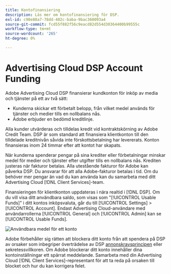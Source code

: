 ```yaml
---
title: Kontofinansiering
description: Läs mer om kontofinansiering för DSP.
exl-id: c90e88a7-78dd-402c-baba-9bac360093a4
source-git-commit: fcd55f882f56c9eacd82d554d30364400b99555c
workflow-type: tm+mt
source-wordcount: '265'
ht-degree: 0%

---
```


# Advertising Cloud DSP Account Funding

Adobe Advertising Cloud DSP finansierar kundkonton för inköp av media och tjänster på ett av två sätt:

* Kunderna skickar ett förbetalt belopp, från vilket medel används för tjänster och medier tills en nollbalans nås.
* Adobe erbjuder en bedömd kreditlinje.

Alla kunder utvärderas och tilldelas kredit vid kontraktskörning av Adobe Credit Team. DSP är som standard att finansiera klientkonton till den tilldelade kreditnivån såvida inte förskottsbetalning har levererats. Konton finansieras inom 24 timmar efter att kontot har skapats.

När kunderna spenderar pengar på sina krediter eller förbetalningar minskar medel för medier och tjänster efter utgifter tills en nollbalans nås. Krediten justeras när fakturor betalas. Alla utestående fakturor för Adobe kan påverka DSP. Du ansvarar för att alla Adobe-fakturor betalas i tid. Om du behöver mer pengar än vad du kan använda kan du samarbeta med ditt Advertising Cloud [!DNL Client Services]-team.

Finansieringen för klientkonton uppdateras i nära realtid i [!DNL DSP]. Om du vill visa ditt användbara saldo, som visas som &quot;[!UICONTROL Usable Funds]&quot; i ditt kontos inköpsvaluta, går du till [!UICONTROL Settings] > [!UICONTROL Account]. Endast Advertising Cloud-användare med användarrollerna [!UICONTROL General] och [!UICONTROL Admin] kan se [!UICONTROL Usable Funds].

![Användbara medel för ett konto](/help/dsp/assets/account-usable-funds.png)

Adobe förbehåller sig rätten att blockera ditt konto från att spendera på DSP av orsaker som inbegriper överträdelse av DSP [annonskravsprincipen](/help/policies/ad-requirements-policy.md) eller sekretessvillkoren. Om Adobe blockerar ditt konto innehåller dina kontoinställningar ett spärrat meddelande. Samarbeta med din Advertising Cloud [!DNL Client Services]-representant för att ta reda på orsaken till blocket och hur du kan korrigera felet.

